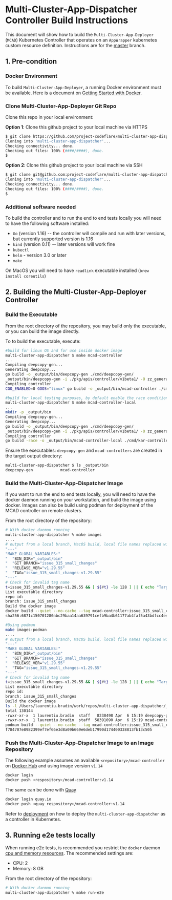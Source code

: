 # Multi-Cluster-App-Dispatcher Controller Build Instructions

This document will show how to build the `Multi-Cluster-App-Deployer` (`MCAD`) Kubernetes Controller that operates on an `AppWrapper` kubernetes custom resource definition. Instructions are for the [master](https://github.com/IBM/multi-cluster-app-dispatcher/tree/master) branch.

## 1. Pre-condition

### Docker Environment

To build `Multi-Cluster-App-Deployer`, a running Docker environment must be available. Here is a document on [Getting Started with Docker](https://www.docker.com/get-started).

### Clone Multi-Cluster-App-Deployer Git Repo

Clone this repo in your local environment:

__Option 1__: Clone this github project to your local machine via HTTPS

```bash
$ git clone https://github.com/project-codeflare/multi-cluster-app-dispatcher.git
Cloning into 'multi-cluster-app-dispatcher'...
Checking connectivity... done.
Checking out files: 100% (####/####), done.
$
```

__Option 2__: Clone this github project to your local machine via SSH

```bash
$ git clone git@github.com:project-codeflare/multi-cluster-app-dispatcher.git
Cloning into 'multi-cluster-app-dispatcher'...
Checking connectivity... done.
Checking out files: 100% (####/####), done.
$
```

### Additional software needed

To build the controller and to run the end to end tests locally you will need to have the following software installed:

* `Go` (version 1.16) -- the controller will compile and run with later versions, but currently supported version is 1.16
* `kind` (version 0.11) -- later versions will work fine
* `kubectl`
* `helm` - version 3.0 or later
* `make`

On MacOS you will need to have `readlink` executable installed (`brew install coreutils`)

## 2. Building the Multi-Cluster-App-Deployer Controller

### Build the Executable

From the root directory of the repository, you may build only the executable, or you can build the image directly.

To to build the executable, execute:

```bash
#build for linux OS and for use inside docker image
multi-cluster-app-dispatcher $ make mcad-controller
...
Compiling deepcopy-gen...
Generating deepcopy...
go build -o _output/bin/deepcopy-gen ./cmd/deepcopy-gen/
_output/bin/deepcopy-gen -i ./pkg/apis/controller/v1beta1/ -O zz_generated.deepcopy 
Compiling controller
CGO_ENABLED=0 GOOS="linux" go build -o _output/bin/mcad-controller ./cmd/kar-controllers/

#build for local testing purposes, by default enable the race conditions detector
multi-cluster-app-dispatcher $ make mcad-controller-local
...
mkdir -p _output/bin
Compiling deepcopy-gen...
Generating deepcopy...
go build -o _output/bin/deepcopy-gen ./cmd/deepcopy-gen/
_output/bin/deepcopy-gen -i ./pkg/apis/controller/v1beta1/ -O zz_generated.deepcopy 
Compiling controller
go build -race -o _output/bin/mcad-controller-local ./cmd/kar-controllers/
```

Ensure the executables: `deepcopy-gen` and `mcad-controllers` are created in the target output directory:

```bash
multi-cluster-app-dispatcher $ ls _output/bin 
deepcopy-gen            mcad-controller
```

### Build the Multi-Cluster-App-Dispatcher Image

If you want to run the end to end tests locally, you will need to have the docker daemon running on your workstation, and build the image using docker. Images can also be build using podman for deployment of the MCAD controller on remote clusters.

From the root directory of the repository:

```bash
# With docker daemon running
multi-cluster-app-dispatcher % make images
....
# output from a local branch, MacOS build, local file names replaced with XXXXXXXXXX
"---"
"MAKE GLOBAL VARIABLES:"
"  "BIN_DIR="_output/bin"
"  "GIT_BRANCH="issue_315_small_changes"
"  "RELEASE_VER="v1.29.55"
"  "TAG="issue_315_small_changes-v1.29.55"
"---"
# Check for invalid tag name
t=issue_315_small_changes-v1.29.55 && [ ${#t} -le 128 ] || { echo "Target name $t has 128 or more chars"; false; }
List executable directory
repo id: 
branch: issue_315_small_changes
Build the docker image
docker build --quiet --no-cache --tag mcad-controller:issue_315_small_changes-v1.29.55 -f XXXXXXXXXX/multi-cluster-app-dispatcher/Dockerfile  XXXXXXXXXX/multi-cluster-app-dispatcher
sha256:6871c150701280abc29baa14aa639791cefb9ba4b61177ab4faf5a43bdfcc4e4

#Using podman
make images-podman
....
# output from a local branch, MacOS build, local file names replaced with XXXXXXXXXX
"---"
"MAKE GLOBAL VARIABLES:"
"  "BIN_DIR="_output/bin"
"  "GIT_BRANCH="issue_315_small_changes"
"  "RELEASE_VER="v1.29.55"
"  "TAG="issue_315_small_changes-v1.29.55"
"---"
# Check for invalid tag name
t=issue_315_small_changes-v1.29.55 && [ ${#t} -le 128 ] || { echo "Target name $t has 128 or more chars"; false; }
List executable directory
repo id: 
branch: issue_315_small_changes
Build the docker image
ls -l /Users/laurentiu.bradin/work/repos/multi-cluster-app-dispatcher/_output/bin
total 130144
-rwxr-xr-x  1 laurentiu.bradin  staff   8238498 Apr  6 15:19 deepcopy-gen
-rwxr-xr-x  1 laurentiu.bradin  staff  58391090 Apr  6 15:19 mcad-controller
podman build --quiet --no-cache --tag mcad-controller:issue_315_small_changes-v1.29.55 -f /Users/laurentiu.bradin/work/repos/multi-cluster-app-dispatcher/Dockerfile  /Users/laurentiu.bradin/work/repos/multi-cluster-app-dispatcher
f784707e8982399ef7ef66e3d8a09b669e6deb17990d174400338813fb13c505
```

### Push the Multi-Cluster-App-Dispatcher Image to an Image Repository

The following example assumes an available `<repository>/mcad-controller` on [Docker Hub](https://hub.docker.com) and using image version `v1.14`

```bash
docker login
docker push <respository>/mcad-controller:v1.14
```

The same can be done with [Quay](quay.io)

```bash
docker login quay.io
docker push <quay_respository>/mcad-controller:v1.14
```

Refer to [deployment](../deploy/deployment.md) on how to deploy the `multi-cluster-app-dispatcher` as a controller in Kubernetes.

## 3. Running e2e tests locally

When running e2e tests, is recommended you restrict the `docker` daemon [cpu and memory resources](https://docs.docker.com/config/containers/resource_constraints/). The recommended settings are:

* CPU: 2
* Memory: 8 GB

From the root directory of the repository:

```bash
# With docker daemon running
multi-cluster-app-dispatcher % make run-e2e
```
